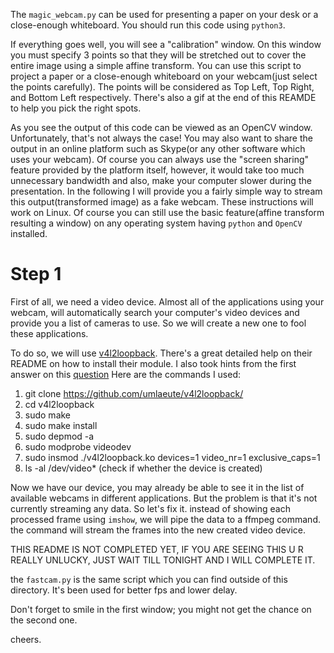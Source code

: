 The `magic_webcam.py` can be used for presenting a paper on your desk or a close-enough whiteboard. You should run this code using `python3`.

If everything goes well, you will see a "calibration" window. On this window you must specify 3 points so that they will be stretched out to cover the entire image using a simple affine transform. You can use this script to project a paper or a close-enough whiteboard on your webcam(just select the points carefully). The points will be considered as Top Left, Top Right, and Bottom Left respectively. There's also a gif at the end of this REAMDE to help you pick the right spots.

As you see the output of this code can be viewed as an OpenCV window. Unfortunately, that's not always the case! You may also want to share the output in an online platform such as Skype(or any other software which uses your webcam). Of course you can always use the "screen sharing" feature provided by the platform itself, however,  it would take too much unnecessary bandwidth and also, make your computer slower during the presentation. In the following I will provide you a fairly simple way to stream this output(transformed image) as a fake webcam.
These instructions will work on Linux. Of course you can still use the basic feature(affine transform resulting a window) on any operating system having `python` and `OpenCV` installed. 

# Step 1

First of all, we need a video device. Almost all of the applications using your webcam, will automatically search your computer's video devices and provide you a list of cameras to use. So we will create a new one to fool these applications.

To do so, we will use [v4l2loopback](https://github.com/umlaeute/v4l2loopback). There's a great detailed help on their README on how to install their module. I also took hints from the first answer on this [question](https://unix.stackexchange.com/questions/528400/how-can-i-stream-my-desktop-screen-to-dev-video1-as-a-fake-webcam-on-linux?answertab=active#tab-top)
Here are the commands I used: 

1. git clone https://github.com/umlaeute/v4l2loopback/
2. cd v4l2loopback
3. sudo make
4. sudo make install
5. sudo depmod -a
6. sudo modprobe videodev
7. sudo insmod ./v4l2loopback.ko devices=1 video_nr=1 exclusive_caps=1
8. ls -al /dev/video* (check if whether the device is created)

Now we have our device, you may already be able to see it in the list of available webcams in different applications. But the problem is that it's not currently streaming any data. So let's fix it. instead of showing each processed frame using `imshow`, we will pipe the data to a ffmpeg command. the command will stream the frames into the new created video device.


THIS README IS NOT COMPLETED YET, IF YOU ARE SEEING THIS U R REALLY UNLUCKY, JUST WAIT TILL TONIGHT AND I WILL COMPLETE IT.



the `fastcam.py` is the same script which you can find outside of this directory. It's been used for better fps and lower delay.



Don't forget to smile in the first window; you might not get the chance on the second one.

cheers.
